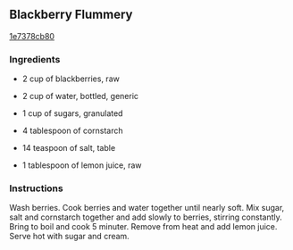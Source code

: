 ## Blackberry Flummery

[1e7378cb80](http://www.food.com/recipe/blackberry-flummery-469129)

### Ingredients

 - 2 cup of blackberries, raw

 - 2 cup of water, bottled, generic

 - 1 cup of sugars, granulated

 - 4 tablespoon of cornstarch

 - 14 teaspoon of salt, table

 - 1 tablespoon of lemon juice, raw

### Instructions

Wash berries. Cook berries and water together until nearly soft. Mix sugar, salt and cornstarch together and add slowly to berries, stirring constantly. Bring to boil and cook 5 minuter. Remove from heat and add lemon juice. Serve hot with sugar and cream.